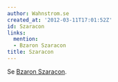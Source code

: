 ```yaml
---
author: Wahnstrom.se
created_at: '2012-03-11T17:01:52Z'
id: Szaracon
links:
  mention:
  - Bzaron Szaracon
title: Szaracon
---
```


Se [Bzaron Szaracon].

  [Bzaron Szaracon]: Bzaron_Szaracon